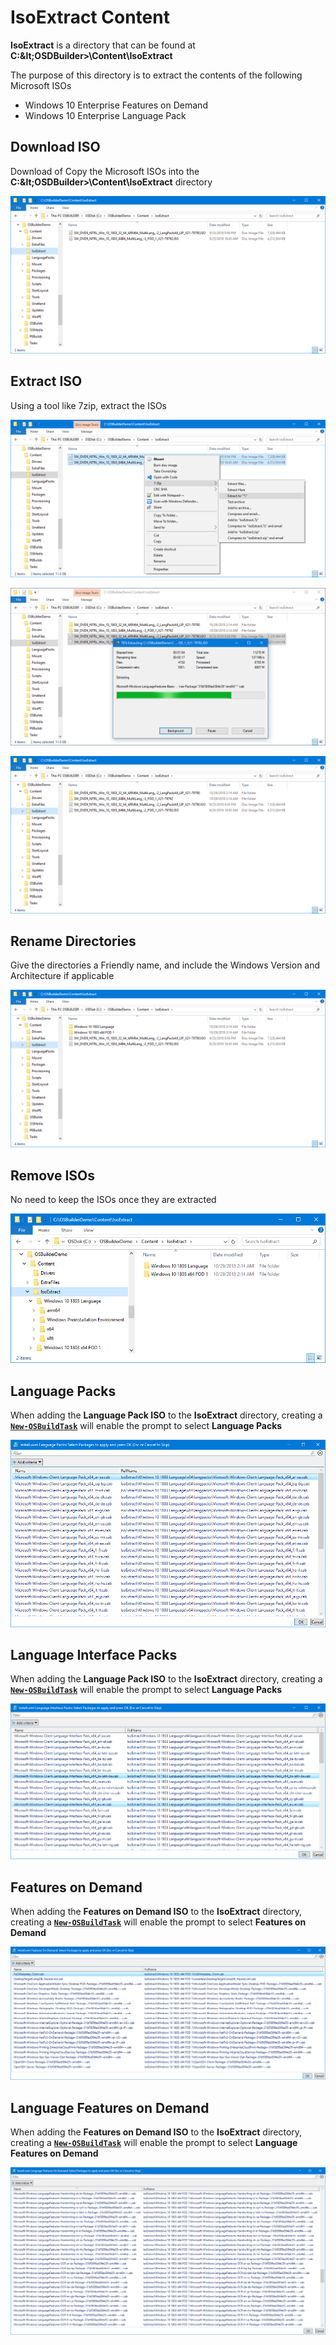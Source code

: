 # IsoExtract Content

**IsoExtract** is a directory that can be found at **C:\&lt;OSDBuilder&gt;\Content\IsoExtract**

The purpose of this directory is to extract the contents of the following Microsoft ISOs

* Windows 10 Enterprise Features on Demand
* Windows 10 Enterprise Language Pack

## Download ISO

Download of Copy the Microsoft ISOs into the **C:\&lt;OSDBuilder&gt;\Content\IsoExtract** directory

![](../../../../../.gitbook/assets/2018-10-29_2-12-18.png)

## Extract ISO

Using a tool like 7zip, extract the ISOs

![](../../../../../.gitbook/assets/2018-10-29_2-13-21.png)

![](../../../../../.gitbook/assets/2018-10-29_2-14-36.png)

![](../../../../../.gitbook/assets/2018-10-29_2-15-14.png)

## Rename Directories

Give the directories a Friendly name, and include the Windows Version and Architecture if applicable

![](../../../../../.gitbook/assets/2018-10-29_2-15-55.png)

## Remove ISOs

No need to keep the ISOs once they are extracted

![](../../../../../.gitbook/assets/2018-10-29_2-16-50.png)

## Language Packs

When adding the **Language Pack ISO** to the **IsoExtract** directory, creating a [**`New-OSBuildTask`**](../new-osbuildtask/) will enable the prompt to select **Language Packs**

![](../../../../../.gitbook/assets/2018-10-29_2-39-45.png)

## Language Interface Packs

When adding the **Language Pack ISO** to the **IsoExtract** directory, creating a [**`New-OSBuildTask`**](../new-osbuildtask/) will enable the prompt to select **Language Packs**

![](../../../../../.gitbook/assets/2018-10-29_2-42-12.png)

## Features on Demand

When adding the **Features on Demand ISO** to the **IsoExtract** directory, creating a [**`New-OSBuildTask`**](../new-osbuildtask/) will enable the prompt to select **Features on Demand**

![](../../../../../.gitbook/assets/2018-10-29_2-37-37.png)

## Language Features on Demand

When adding the **Features on Demand ISO** to the **IsoExtract** directory, creating a [**`New-OSBuildTask`**](../new-osbuildtask/) will enable the prompt to select **Language Features on Demand**

![](../../../../../.gitbook/assets/2018-10-29_2-44-02.png)



